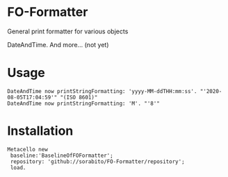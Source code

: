 # FO-Formatter

General print formatter for various objects

DateAndTime.
And more... (not yet)

# Usage

```smalltalk
DateAndTime now printStringFormatting: 'yyyy-MM-ddTHH:mm:ss'. "'2020-08-05T17:04:59'" "(ISO 8601)"
DateAndTime now printStringFormatting: 'M'. "'8'"
```

# Installation

```smalltalk
Metacello new
 baseline:'BaselineOfFOFormatter';
 repository: 'github://sorabito/FO-Formatter/repository';
 load.
```

